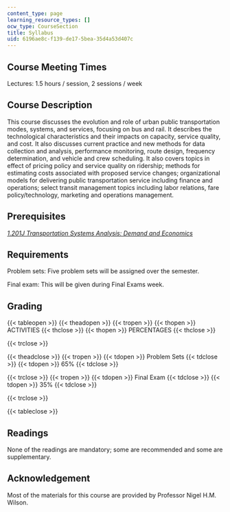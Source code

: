 ```yaml
---
content_type: page
learning_resource_types: []
ocw_type: CourseSection
title: Syllabus
uid: 6196ae8c-f139-de17-5bea-35d4a53d407c
---
```


Course Meeting Times
--------------------

Lectures: 1.5 hours / session, 2 sessions / week

Course Description
------------------

This course discusses the evolution and role of urban public transportation modes, systems, and services, focusing on bus and rail. It describes the technological characteristics and their impacts on capacity, service quality, and cost. It also discusses current practice and new methods for data collection and analysis, performance monitoring, route design, frequency determination, and vehicle and crew scheduling. It also covers topics in effect of pricing policy and service quality on ridership; methods for estimating costs associated with proposed service changes; organizational models for delivering public transportation service including finance and operations; select transit management topics including labor relations, fare policy/technology, marketing and operations management.

Prerequisites
-------------

[_1.201J Transportation Systems Analysis: Demand and Economics_](/courses/1-201j-transportation-systems-analysis-demand-and-economics-fall-2008/)

Requirements
------------

Problem sets: Five problem sets will be assigned over the semester.

Final exam: This will be given during Final Exams week.

Grading
-------

{{< tableopen >}}
{{< theadopen >}}
{{< tropen >}}
{{< thopen >}}
ACTIVITIES
{{< thclose >}}
{{< thopen >}}
PERCENTAGES
{{< thclose >}}

{{< trclose >}}

{{< theadclose >}}
{{< tropen >}}
{{< tdopen >}}
Problem Sets
{{< tdclose >}}
{{< tdopen >}}
65%
{{< tdclose >}}

{{< trclose >}}
{{< tropen >}}
{{< tdopen >}}
Final Exam
{{< tdclose >}}
{{< tdopen >}}
35%
{{< tdclose >}}

{{< trclose >}}

{{< tableclose >}}

Readings
--------

None of the readings are mandatory; some are recommended and some are supplementary.

Acknowledgement
---------------

Most of the materials for this course are provided by Professor Nigel H.M. Wilson.